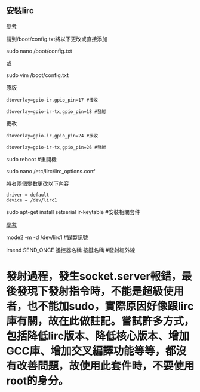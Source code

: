 ## 安裝lirc

[參考](https://blog.csdn.net/Destinyabc/article/details/107907251)

請到/boot/config.txt將以下更改或直接添加

sudo nano /boot/config.txt

或

sudo vim /boot/config.txt

原版
```
dtoverlay=gpio-ir,gpio_pin=17 #接收

dtoverlay=gpio-ir-tx,gpio_pin=18 #發射
```
更改
```
dtoverlay=gpio-ir,gpio_pin=24 #接收

dtoverlay=gpio-ir-tx,gpio_pin=26 #發射
```
sudo reboot #重開機

sudo nano /etc/lirc/lirc_options.conf

將者兩個變數更改以下內容

```
driver = default
device = /dev/lirc1
```

sudo apt-get install setserial ir-keytable #安裝相關套件


[參考](https://www.twblogs.net/a/5d409721bd9eee51742320bc)

mode2 -m -d /dev/lirc1 #錄製訊號

irsend SEND_ONCE 遙控器名稱 按鍵名稱  #發射紅外線

# 發射過程，發生socket.server報錯，最後發現下發射指令時，不能是超級使用者，也不能加sudo，實際原因好像跟lirc庫有關，故在此做註記。嘗試許多方式，包括降低lirc版本、降低核心版本、增加GCC庫、增加交叉編譯功能等等，都沒有改善問題，故使用此套件時，不要使用root的身分。
